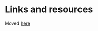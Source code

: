 # Links and resources

Moved [here](https://bids-website.readthedocs.io/en/latest/getting_started/resources/links.html)